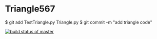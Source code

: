 # Triangle567

$ git add TestTriangle.py Triangle.py 
$ git commit -m "add triangle code"

[![build status of master](https://travis-ci.org/yalilu/Triangle567.svg?branch=master)](https://travis-ci.org/yalilu/Triangle567)
